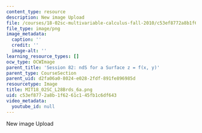 ```yaml
---
content_type: resource
description: New image Upload
file: /courses/18-02sc-multivariable-calculus-fall-2010/c53ef8772a8b1f6261c145fb1c6df643_MIT18_02SC_L28Brds_6a.png
file_type: image/png
image_metadata:
  caption: ''
  credit: ''
  image-alt: ''
learning_resource_types: []
ocw_type: OCWImage
parent_title: 'Session 82: ndS for a Surface z = f(x, y)'
parent_type: CourseSection
parent_uid: d2fa06a0-8024-e028-2fdf-891fe896985d
resourcetype: Image
title: MIT18_02SC_L28Brds_6a.png
uid: c53ef877-2a8b-1f62-61c1-45fb1c6df643
video_metadata:
  youtube_id: null
---
```

New image Upload

